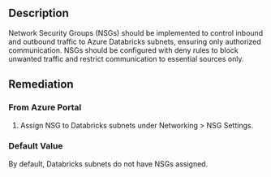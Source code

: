 ## Description

Network Security Groups (NSGs) should be implemented to control inbound and outbound traffic to Azure Databricks subnets, ensuring only authorized communication. NSGs should be configured with deny rules to block unwanted traffic and restrict communication to essential sources only.

## Remediation

### From Azure Portal

1. Assign NSG to Databricks subnets under Networking > NSG Settings.

### Default Value

By default, Databricks subnets do not have NSGs assigned.
